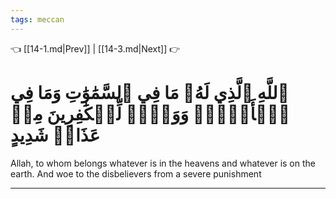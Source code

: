 ```yaml
---
tags: meccan
---
```


👈 [[14-1.md|Prev]] | [[14-3.md|Next]] 👉

# ٱللَّهِ ٱلَّذِي لَهُۥ مَا فِي ٱلسَّمَٰوَٰتِ وَمَا فِي ٱلۡأَرۡضِۗ وَوَيۡلٞ لِّلۡكَٰفِرِينَ مِنۡ عَذَابٖ شَدِيدٍ

Allah, to whom belongs whatever is in the heavens and whatever is on the earth. And woe to the disbelievers from a severe punishment

---

